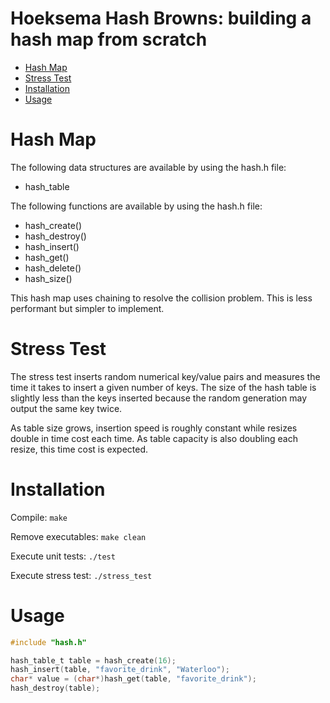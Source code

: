 # Hoeksema Hash Browns: building a hash map from scratch

- [Hash Map](#hash-map)
- [Stress Test](#stress-test)
- [Installation](#installation)
- [Usage](#usage)

# Hash Map
The following data structures are available by using the hash.h file:
- hash_table

The following functions are available by using the hash.h file:
- hash_create()
- hash_destroy()
- hash_insert()
- hash_get()
- hash_delete()
- hash_size()

This hash map uses chaining to resolve the collision problem. This is less performant but simpler to implement.

# Stress Test
The stress test inserts random numerical key/value pairs and measures the time it takes to insert a given number of keys. The size of the hash table is slightly less than the keys inserted because the random generation may output the same key twice.  

As table size grows, insertion speed is roughly constant while resizes double in time cost each time. As table capacity is also doubling each resize, this time cost is expected.

# Installation
Compile:
```make```

Remove executables:
```make clean```

Execute unit tests:
```./test```

Execute stress test:
```./stress_test```

# Usage
```c
#include "hash.h"

hash_table_t table = hash_create(16);
hash_insert(table, "favorite_drink", "Waterloo");
char* value = (char*)hash_get(table, "favorite_drink");
hash_destroy(table);
```
